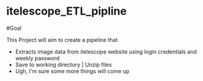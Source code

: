 # itelescope_ETL_pipline

#Goal

This Project will aim to create a pipeline that
* Extracts image data from itelescope website using login credentials and weekly password
* Save to working directory | Unzip files
* Ugh, I'm sure some more things will come up